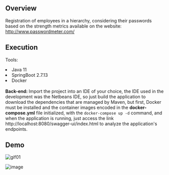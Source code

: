 ## Overview

Registration of employees in a hierarchy, considering their passwords based on the strength metrics available on the website: http://www.passwordmeter.com/

## Execution

Tools:
<li> Java 11 </li>
<li> SpringBoot 2.7.13 </li>
<li> Docker </li>
<br>
<strong>Back-end: </strong>
Import the project into an IDE of your choice, the IDE used in the development was the Netbeans IDE, 
so just build the application to download the dependencies that are managed by Maven,
but first, Docker must be installed and the container images encoded in the <strong>docker-compose.yml</strong> file initialized, 
with the <code>docker-compose up -d</code> command, and when the application is running, just access the link http://localhost:8080/swagger-ui/index.html to analyze the application's endpoints.

## Demo

![gif01](https://github.com/MiguelCastro9/API-hierarchy/assets/56695817/46f42fef-1373-48f1-a2f8-edabdae48a87)


![image](https://github.com/MiguelCastro9/API-hierarchy/assets/56695817/16bc97ec-3d8f-4bd8-bb90-faf278571ef6)
